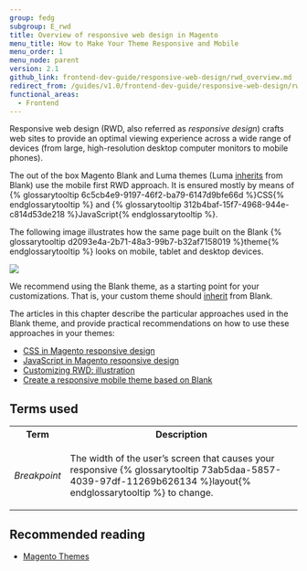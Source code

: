 ```yaml
---
group: fedg
subgroup: E_rwd
title: Overview of responsive web design in Magento
menu_title: How to Make Your Theme Responsive and Mobile
menu_order: 1
menu_node: parent
version: 2.1
github_link: frontend-dev-guide/responsive-web-design/rwd_overview.md
redirect_from: /guides/v1.0/frontend-dev-guide/responsive-web-design/rwd_overview.html
functional_areas:
  - Frontend
---
```


Responsive web design (RWD, also referred as <i>responsive design</i>) crafts web sites to provide an optimal viewing experience across a wide range of devices (from large, high-resolution desktop computer monitors to mobile phones).

The out of the box Magento Blank and Luma themes (Luma <a href="{{page.baseurl}}/frontend-dev-guide/themes/theme-inherit.html" target="_blank">inherits</a> from Blank) use the mobile first RWD approach. It is ensured mostly by means of {% glossarytooltip 6c5cb4e9-9197-46f2-ba79-6147d9bfe66d %}CSS{% endglossarytooltip %} and {% glossarytooltip 312b4baf-15f7-4968-944e-c814d53de218 %}JavaScript{% endglossarytooltip %}.


The following image illustrates how the same page built on the Blank {% glossarytooltip d2093e4a-2b71-48a3-99b7-b32af7158019 %}theme{% endglossarytooltip %} looks on mobile, tablet and desktop devices.

<img src="{{site.baseurl}}/common/images/css_responsive1.jpg">


We recommend using the Blank theme, as a starting point for your customizations. That is, your custom theme should <a href="{{page.baseurl}}/frontend-dev-guide/themes/theme-inherit.html" target="_blank">inherit</a> from Blank.

The articles in this chapter describe the particular approaches used in the Blank theme, and provide practical recommendations on how to use these approaches in your themes:

<ul>
<li> 
<a href="{{page.baseurl}}/frontend-dev-guide/responsive-web-design/rwd_css.html" target="_blank">CSS in Magento responsive design</a>
</li>
<li>
<a href="{{page.baseurl}}/frontend-dev-guide/responsive-web-design/rwd_js.html" target="_blank">JavaScript in Magento responsive design</a>
</li>
<li>
<a href="{{page.baseurl}}/frontend-dev-guide/responsive-web-design/rwd_practice.html" target="_blank">Customizing RWD: illustration</a>
</li>

<li>
<a href="{{page.baseurl}}/frontend-dev-guide/responsive-web-design/rwd_mobile.html" target="_blank">Create a responsive mobile theme based on Blank</a>
</li>

</ul>


<h2 id="fedg_rwd_terms">Terms used</h2>

<table>
<tr>
<th>
Term
</th>
<th>
Description
</th>
</tr>
<tr>
<td>
<i>Breakpoint</i>
</td>
<td>

The width of the user’s screen that causes your responsive {% glossarytooltip 73ab5daa-5857-4039-97df-11269b626134 %}layout{% endglossarytooltip %} to change.

</td>
</tr>
</table>


<h2>Recommended reading</h2>

*	<a href="{{page.baseurl}}/frontend-dev-guide/themes/theme-general.html" target="_blank">Magento Themes</a>



